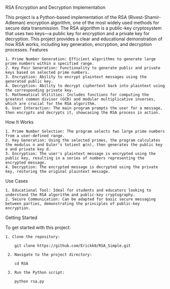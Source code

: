 RSA Encryption and Decryption Implementation

This project is a Python-based implementation of the RSA (Rivest-Shamir-Adleman) encryption algorithm, one of the most widely used methods for secure data transmission. The RSA algorithm is a public-key cryptosystem that uses two keys—a public key for encryption and a private key for decryption. This project provides a clear and educational demonstration of how RSA works, including key generation, encryption, and decryption processes.
Features

    1. Prime Number Generation: Efficient algorithms to generate large prime numbers within a specified range.
    2. Key Pair Generation: Functionality to generate public and private keys based on selected prime numbers.
    3. Encryption: Ability to encrypt plaintext messages using the generated public key.
    4. Decryption: Ability to decrypt ciphertext back into plaintext using the corresponding private key.
    5. Mathematical Utilities: Includes functions for computing the greatest common divisor (GCD) and modular multiplicative inverses, which are crucial for the RSA algorithm.
    6. User Interaction: The main program prompts the user for a message, then encrypts and decrypts it, showcasing the RSA process in action.

How It Works

    1. Prime Number Selection: The program selects two large prime numbers from a user-defined range.
    2. Key Generation: Using the selected primes, the program calculates the modulus n and Euler's totient φ(n), then generates the public key e and private key d.
    3. Encryption: The user's plaintext message is encrypted using the public key, resulting in a series of numbers representing the encrypted message.
    4. Decryption: The encrypted message is decrypted using the private key, restoring the original plaintext message.

Use Cases

    1. Educational Tool: Ideal for students and educators looking to understand the RSA algorithm and public-key cryptography.
    2. Secure Communication: Can be adapted for basic secure messaging between parties, demonstrating the principles of public-key encryption.

Getting Started

To get started with this project:

    1. Clone the repository:

        git clone https://github.com/Erickk0/RSA_Simple.git

     2. Navigate to the project directory:

        cd RSA

     3. Run the Python script:

        python rsa.py
